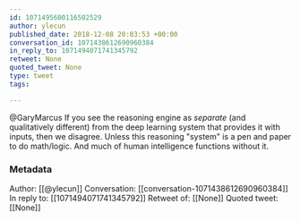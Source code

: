 ```yaml
---
id: 1071495600116502529
author: ylecun
published_date: 2018-12-08 20:03:53 +00:00
conversation_id: 1071438612690960384
in_reply_to: 1071494071741345792
retweet: None
quoted_tweet: None
type: tweet
tags:

---
```


@GaryMarcus If you see the reasoning engine as *separate* (and qualitatively different) from the deep learning system that provides it with inputs, then we disagree. 
Unless this reasoning "system" is a pen and paper to do math/logic.
And much of human intelligence functions without it.

### Metadata

Author: [[@ylecun]]
Conversation: [[conversation-1071438612690960384]]
In reply to: [[1071494071741345792]]
Retweet of: [[None]]
Quoted tweet: [[None]]
